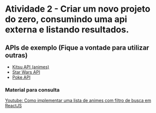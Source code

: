 # Atividade 2 - Criar um novo projeto do zero, consumindo uma api externa e listando resultados.

## APIs de exemplo (Fique a vontade para utilizar outras)

 - [Kitsu API (animes)](https://kitsu.docs.apiary.io/)
 - [Star Wars API](https://swapi.dev/)
 - [Poke API](https://pokeapi.co/)

### Material para consulta
[Youtube: Como implementar uma lista de animes com filtro de busca em ReactJS](https://youtu.be/k0cZA0NYTyQ)
